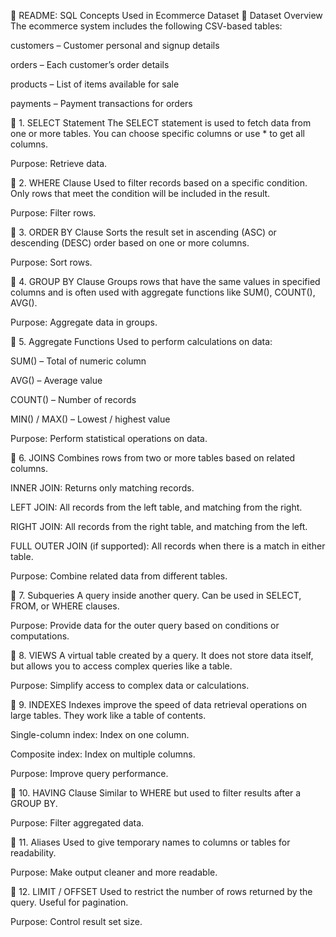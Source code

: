 📘 README: SQL Concepts Used in Ecommerce Dataset
📂 Dataset Overview
The ecommerce system includes the following CSV-based tables:

customers – Customer personal and signup details

orders – Each customer’s order details

products – List of items available for sale

payments – Payment transactions for orders

🔹 1. SELECT Statement
The SELECT statement is used to fetch data from one or more tables. You can choose specific columns or use * to get all columns.

Purpose: Retrieve data.

🔹 2. WHERE Clause
Used to filter records based on a specific condition. Only rows that meet the condition will be included in the result.

Purpose: Filter rows.

🔹 3. ORDER BY Clause
Sorts the result set in ascending (ASC) or descending (DESC) order based on one or more columns.

Purpose: Sort rows.

🔹 4. GROUP BY Clause
Groups rows that have the same values in specified columns and is often used with aggregate functions like SUM(), COUNT(), AVG().

Purpose: Aggregate data in groups.

🔹 5. Aggregate Functions
Used to perform calculations on data:

SUM() – Total of numeric column

AVG() – Average value

COUNT() – Number of records

MIN() / MAX() – Lowest / highest value

Purpose: Perform statistical operations on data.

🔹 6. JOINS
Combines rows from two or more tables based on related columns.

INNER JOIN: Returns only matching records.

LEFT JOIN: All records from the left table, and matching from the right.

RIGHT JOIN: All records from the right table, and matching from the left.

FULL OUTER JOIN (if supported): All records when there is a match in either table.

Purpose: Combine related data from different tables.

🔹 7. Subqueries
A query inside another query. Can be used in SELECT, FROM, or WHERE clauses.

Purpose: Provide data for the outer query based on conditions or computations.

🔹 8. VIEWS
A virtual table created by a query. It does not store data itself, but allows you to access complex queries like a table.

Purpose: Simplify access to complex data or calculations.

🔹 9. INDEXES
Indexes improve the speed of data retrieval operations on large tables. They work like a table of contents.

Single-column index: Index on one column.

Composite index: Index on multiple columns.

Purpose: Improve query performance.

🔹 10. HAVING Clause
Similar to WHERE but used to filter results after a GROUP BY.

Purpose: Filter aggregated data.

🔹 11. Aliases
Used to give temporary names to columns or tables for readability.

Purpose: Make output cleaner and more readable.

🔹 12. LIMIT / OFFSET
Used to restrict the number of rows returned by the query. Useful for pagination.

Purpose: Control result set size.
